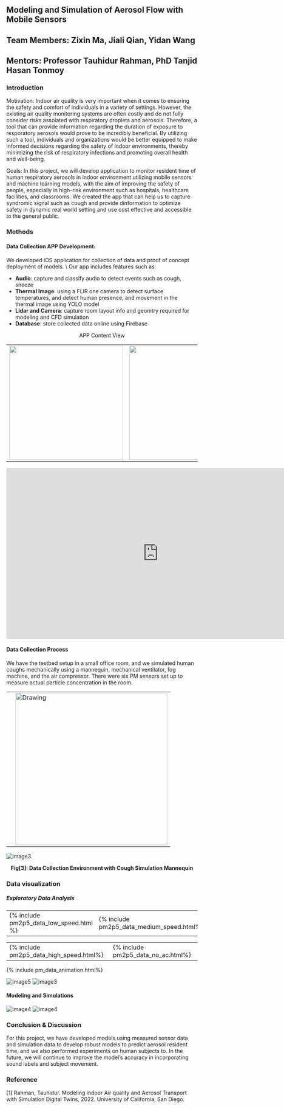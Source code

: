 ## Modeling and Simulation of Aerosol Flow with Mobile Sensors
## Team Members: Zixin Ma, Jiali Qian, Yidan Wang 
## Mentors: Professor Tauhidur Rahman, PhD Tanjid Hasan Tonmoy

### Introduction
Motivation:
Indoor air quality is very important when it comes to ensuring the safety and comfort of individuals in a variety of settings. However, the existing air quality monitoring systems are often costly and do not fully consider risks assoiated with respiratory droplets and aerosols. Therefore, a tool that can provide information regarding the duration of exposure to resporatory aerosols would prove to be incredibly beneficial. By utilizing such a tool, individuals and organizations would be better equipped to make informed decisions regarding the safety of indoor environments, thereby minimizing the risk of respiratory infections and promoting overall health and well-being.

Goals:
In this project, we will develop application to monitor resident time of human respiratory aerosols in indoor environment utilizing mobile sensors and machine learning models, with the aim of improving the safety of people, especially in high-risk environment such as hospitals, healthcare facilities, and classrooms. We created the app that can help us to capture syndromic signal such as cough and provide dinformation to optimize safety in dynamic real world setting and use cost effective and accessible to the general public.

### Methods
#### Data Collection APP Development:
We developed iOS application for collection of data and proof of concept deployment of models. \\
Our app includes features such as: 
* **Audio**: capture and classify audio to detect events such as cough, sneeze
* **Thermal Image**: using a FLIR one camera to detect surface temperatures, and detect human presence, and movement in the thermal image using YOLO model
* **Lidar and Camera**: capture room layout info and geomtry required for modeling and CFD simulation
* **Database**: store collected data online using Firebase

<table><tr>
<td> <img src="/assets/app_view.png"  width= "300"/> </td>
<td> <img src="/assets/thermal_audio.png" width= "300"/> </td>
<td> <img src="/assets/app_scan_view.png" width= "300"/> </td>
<p align = "center">
APP Content View
</p>
</tr></table>


<iframe width="800" height="450" src="https://youtu.be/suGByOBXNN8" title="APP demo" frameborder="0" allow="accelerometer; autoplay; clipboard-write; encrypted-media; gyroscope; picture-in-picture" allowfullscreen></iframe>

#### Data Collection Process
We have the testbed setup in a small office room, and we simulated human coughs mechanically using a mannequin, mechanical ventilator, fog machine, and the air compressor. 
There were six PM sensors set up to measure actual particle concentration in the room.
<table><tr>
<td>
<!-- Import the component -->
<script type="module" src="https://ajax.googleapis.com/ajax/libs/model-viewer/3.0.1/model-viewer.min.js"></script>

<!-- Use it like any other HTML element -->
<style>
model-viewer {
  width: 400px;
  height: 600px;
}
</style>
<model-viewer alt="Model of Data Collection Room Setting Produced from LiDAR" src="assets/Uc302.gltf" ar shadow-intensity="1" camera-controls touch-action="pan-y">
</model-viewer>
</td>
<td> <img src="/assets/room_layout.png" alt="Drawing" width= "400"/> 
</td>
</tr></table>



![image3](/assets/mannequin.png)
<figcaption align = "center"><b>Fig[3]: Data Collection Environment with Cough Simulation Mannequin</b></figcaption>

### Data visualization

##### Exploratory Data Analysis 
<table>
<!-- <caption>Monthly savings</caption>-->
<tr>
<td> {% include pm2p5_data_low_speed.html %}  </td>
<td> {% include pm2p5_data_medium_speed.html%} </td>
</tr>
</table>

<table>
<tr>
<td> {% include pm2p5_data_high_speed.html%} </td>
<td> {% include pm2p5_data_no_ac.html%} </td>
</tr>
</table>

{% include pm_data_animation.html%}


![image5](/assets/PM2.5_Diff_Loc.png)
![image3](/assets/room_condition.png)


####  Modeling and Simulations
![image4](/assets/model.png)
![image4](/assets/model_prediction.png)


### Conclusion & Discussion
For this project, we have developed models using measured sensor data and simulation data to develop robust models to predict aerosol resident time, and we also performed experiments on human subjects to. In the future, we will continue to improve the model’s accuracy in incorporating sound labels and subject movement.

### Reference
[1] Rahman, Tauhidur. Modeling indoor Air quality and Aerosol Transport with Simulation Digital Twins, 2022. University of California, San Diego.
